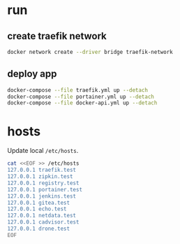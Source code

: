 # run

## create traefik network

```bash
docker network create --driver bridge traefik-network
```

## deploy app

```bash
docker-compose --file traefik.yml up --detach
docker-compose --file portainer.yml up --detach
docker-compose --file docker-api.yml up --detach
```

# hosts

Update local `/etc/hosts`.

```bash
cat <<EOF >> /etc/hosts
127.0.0.1 traefik.test
127.0.0.1 zipkin.test
127.0.0.1 registry.test
127.0.0.1 portainer.test
127.0.0.1 jenkins.test
127.0.0.1 gitea.test
127.0.0.1 echo.test
127.0.0.1 netdata.test
127.0.0.1 cadvisor.test
127.0.0.1 drone.test
EOF
```